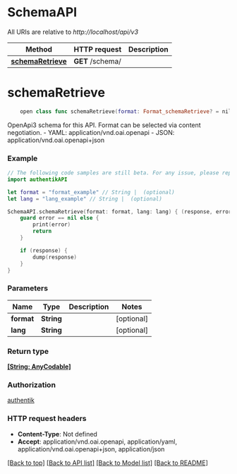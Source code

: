 # SchemaAPI

All URIs are relative to *http://localhost/api/v3*

Method | HTTP request | Description
------------- | ------------- | -------------
[**schemaRetrieve**](SchemaAPI.md#schemaretrieve) | **GET** /schema/ | 


# **schemaRetrieve**
```swift
    open class func schemaRetrieve(format: Format_schemaRetrieve? = nil, lang: Lang_schemaRetrieve? = nil, completion: @escaping (_ data: [String: AnyCodable]?, _ error: Error?) -> Void)
```



OpenApi3 schema for this API. Format can be selected via content negotiation.  - YAML: application/vnd.oai.openapi - JSON: application/vnd.oai.openapi+json

### Example
```swift
// The following code samples are still beta. For any issue, please report via http://github.com/OpenAPITools/openapi-generator/issues/new
import authentikAPI

let format = "format_example" // String |  (optional)
let lang = "lang_example" // String |  (optional)

SchemaAPI.schemaRetrieve(format: format, lang: lang) { (response, error) in
    guard error == nil else {
        print(error)
        return
    }

    if (response) {
        dump(response)
    }
}
```

### Parameters

Name | Type | Description  | Notes
------------- | ------------- | ------------- | -------------
 **format** | **String** |  | [optional] 
 **lang** | **String** |  | [optional] 

### Return type

[**[String: AnyCodable]**](AnyCodable.md)

### Authorization

[authentik](../README.md#authentik)

### HTTP request headers

 - **Content-Type**: Not defined
 - **Accept**: application/vnd.oai.openapi, application/yaml, application/vnd.oai.openapi+json, application/json

[[Back to top]](#) [[Back to API list]](../README.md#documentation-for-api-endpoints) [[Back to Model list]](../README.md#documentation-for-models) [[Back to README]](../README.md)

